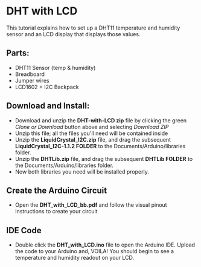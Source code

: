 # DHT with LCD
This tutorial explains how to set up a DHT11 temperature and humidity sensor and an LCD display that displays those values.

## Parts:
- DHT11 Sensor (temp & humidity)
- Breadboard
- Jumper wires
- LCD1602 + I2C Backpack

## Download and Install:
- Download and unzip the **DHT-with-LCD zip** file by clicking the green *Clone or Download* button above and selecting *Download ZIP*
- Unzip this file; all the files you'll need will be contained inside
- Unzip the **LiquidCrystal_I2C.zip** file, and drag the subsequent **LiquidCrystal_I2C-1.1.2 FOLDER** to the Documents/Arduino/libraries folder. 
- Unzip the **DHTLib.zip** file, and drag the subsequent **DHTLib FOLDER** to the Documents/Arduino/libraries folder.
- Now both libraries you need will be installed properly.

## Create the Arduino Circuit
- Open the **DHT_with_LCD_bb.pdf** and follow the visual pinout instructions to create your circuit

## IDE Code
- Double click the **DHT_with_LCD.ino** file to open the Arduino IDE. Upload the code to your Arduino and, VOILA! You should begin to see a temperature and humidity readout on your LCD.

